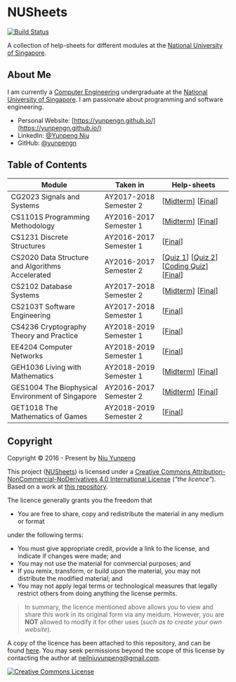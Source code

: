 # NUSheets

[![Build Status](https://travis-ci.com/yunpengn/NUSheets.svg?branch=master)](https://travis-ci.com/yunpengn/NUSheets)

A collection of help-sheets for different modules at the [National University of Singapore](http://www.nus.edu.sg).

## About Me

I am currently a [Computer Engineering](http://ceg.nus.edu.sg/) undergraduate at the 
[National University of Singapore](http://www.nus.edu.sg/). I am passionate about programming and software engineering.

- Personal Website: [https://yunpengn.github.io/](https://yunpengn.github.io/)
- LinkedIn: [@Yunpeng Niu](https://www.linkedin.com/in/yunpeng-niu/en)
- GitHub: [@yunpengn](https://github.com/yunpengn/)

## Table of Contents

| Module | Taken in | Help-sheets |
| --- | --------- | -------- |
| CG2023 Signals and Systems | AY2017-2018 Semester 2 | [[Midterm](content/CG2023/midterm.pdf)] [[Final](content/CG2023/final.pdf)] |
| CS1101S Programming Methodology | AY2016-2017 Semester 1 | [[Midterm](content/CS1101S/midterm.pdf)] [[Final](content/CS1101S/final.pdf)] |
| CS1231 Discrete Structures | AY2016-2017 Semester 1 | [[Final](content/CS1231/final.pdf)] |
| CS2020 Data Structure and Algorithms Accelerated | AY2016-2017 Semester 2 | [[Quiz 1](content/CS2020/quiz1.pdf)] [[Quiz 2](content/CS2020/quiz2.pdf)] [[Coding Quiz](content/CS2020/coding.pdf)] [[Final](content/CS2020/final.pdf)] |
| CS2102 Database Systems | AY2017-2018 Semester 2 | [[Midterm](content/C2102/midterm.pdf)] [[Final](content/CS2102/final.pdf)] |
| CS2103T Software Engineering | AY2017-2018 Semester 1 | [[Final](content/CS2103T/final.pdf)] |
| CS4236 Cryptography Theory and Practice | AY2018-2019 Semester 1 | [[Final](content/CS4236/final.pdf)] |
| EE4204 Computer Networks | AY2018-2019 Semester 1 | [[Final](content/EE4204/final.pdf)] |
| GEH1036 Living with Mathematics | AY2018-2019 Semester 1 | [[Midterm](content/GEH1036/midterm.pdf)] [[Final](content/GEH1036/final.pdf)] |
| GES1004 The Biophysical Environment of Singapore | AY2016-2017 Semester 2 | [[Midterm](content/GES1004/midterm.pdf)] [[Final](content/GES1004/final.pdf)] |
| GET1018 The Mathematics of Games | AY2018-2019 Semester 2 | [[Final](content/GET1018/final.pdf)] |

## Copyright

Copyright &copy; 2016 - Present by [Niu Yunpeng](https://www.github.com/yunpengn/)

This project ([NUSheets](https://yunpengn.github.io/NUSheets/)) is licensed under a [Creative Commons Attribution-NonCommercial-NoDerivatives 4.0 International License](http://creativecommons.org/licenses/by-nc-nd/4.0/) (_"the licence"_). Based on a work at [this repository](https://github.com/yunpengn/NUSheets/).

The licence generally grants you the freedom that
- You are free to share, copy and redistribute the material in any medium or format

under the following terms:
- You must give appropriate credit, provide a link to the license, and indicate if changes were made; and
- You may not use the material for commercial purposes; and
- If you remix, transform, or build upon the material, you may not distribute the modified material; and
- You may not apply legal terms or technological measures that legally restrict others from doing anything the license permits.

> In summary, the licence mentioned above allows you to view and share this work in its original form via any meidum. However, you are **NOT** allowed to modify it for other uses (_such as to create your own website_).

A copy of the licence has been attached to this repository, and can be found [here](LICENSE.md). You may seek permissions beyond the scope of this license by contacting the author at [neilniuyunpeng@gmail.com](mailto:neilniuyunpeng@gmail.com).<br>

<a rel="license" href="http://creativecommons.org/licenses/by-nc-nd/4.0/">
	<img src="https://i.creativecommons.org/l/by-nc-nd/4.0/88x31.png" alt="Creative Commons License" style="border-width:0">
</a>

